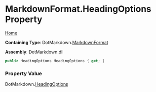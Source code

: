 # MarkdownFormat\.HeadingOptions Property

[Home](../../../README.md)

**Containing Type**: DotMarkdown\.[MarkdownFormat](../README.md)

**Assembly**: DotMarkdown\.dll

```csharp
public HeadingOptions HeadingOptions { get; }
```

### Property Value

DotMarkdown\.[HeadingOptions](../../HeadingOptions/README.md)

